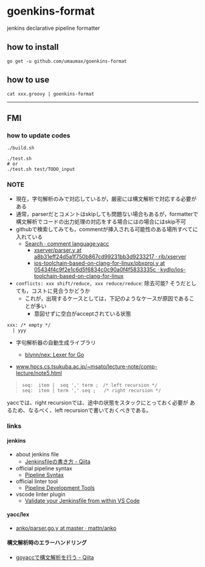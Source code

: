 # goenkins-format

jenkins declarative pipeline formatter

## how to install
```
go get -u github.com/umaumax/goenkins-format
```

## how to use
```
cat xxx.groovy | goenkins-format
```

----

## FMI
### how to update codes
```
./build.sh

./test.sh
# or
./test.sh test/TODO_input
```

### NOTE
* 現在，字句解析のみで対応しているが，厳密には構文解析で対応する必要がある
* 通常，parserだとコメントはskipしても問題ない場合もあるが，formatterで構文解析でコードの出力処理の対応をする場合にはの場合にはskip不可
* githubで検索してみても，commentが挿入される可能性のある場所すべてに入れている
  * [Search · comment language:yacc]( https://github.com/search?q=comment+language%3Ayacc&type=Code )
    * [xserver/parser\.y at a8b31eff24d5a1f750b867cd99231bb3d9233217 · rib/xserver]( https://github.com/rib/xserver/blob/a8b31eff24d5a1f750b867cd99231bb3d9233217/hw/dmx/config/parser.y#L189 )
    * [ios\-toolchain\-based\-on\-clang\-for\-linux/pbxproj\.y at 05434f4c9f2e1c6d5f6834c0c90a0f4f5833335c · kydlo/ios\-toolchain\-based\-on\-clang\-for\-linux]( https://github.com/kydlo/ios-toolchain-based-on-clang-for-linux/blob/05434f4c9f2e1c6d5f6834c0c90a0f4f5833335c/iphonesdk-utils/xcbuild/libxcodeutils/pbxproj.y#L135 )
* `conflicts: xxx shift/reduce, xxx reduce/reduce`: 除去可能? そうだとしても，コストに見合うかどうか
  * これが，出現するケースとしては，下記のようなケースが原因であることが多い
    * 意図せずに空白がacceptされている状態
```
xxx: /* empty */
  | yyy
```
* 字句解析器の自動生成ライブラリ
  * [blynn/nex: Lexer for Go]( https://github.com/blynn/nex#nex-and-gos-yacc )

* [www\.hpcs\.cs\.tsukuba\.ac\.jp/~msato/lecture\-note/comp\-lecture/note5\.html]( http://www.hpcs.cs.tsukuba.ac.jp/~msato/lecture-note/comp-lecture/note5.html )

> ```
> seq:  item |  seq ',' term ;　/* left recursion */
> seq:  item | term ',' seq ;   /* right recursion */
> ```

yaccでは、right recursionでは、途中の状態をスタックにとっておく必要が あるため、なるべく、left recursionで書いておくべきである。

### links
#### jenkins
* about jenkins file
  * [Jenkinsfileの書き方 \- Qiita]( https://qiita.com/lufia/items/18cdb01f86a6d5040c60 )
* official pipeline syntax
  * [Pipeline Syntax]( https://jenkins.io/doc/book/pipeline/syntax/#compare )
* official linter tool
  * [Pipeline Development Tools]( https://jenkins.io/doc/book/pipeline/development/#linter )
* vscode linter plugin
  * [Validate your Jenkinsfile from within VS Code]( https://jenkins.io/blog/2018/11/07/Validate-Jenkinsfile/ )

#### yacc/lex
* [anko/parser\.go\.y at master · mattn/anko]( https://github.com/mattn/anko/blob/master/parser/parser.go.y )

#### 構文解析時のエラーハンドリング
* [goyaccで構文解析を行う \- Qiita]( https://qiita.com/k0kubun/items/1b641dfd186fe46feb65#yyparse%E3%81%AE%E5%BC%95%E6%95%B0 )
